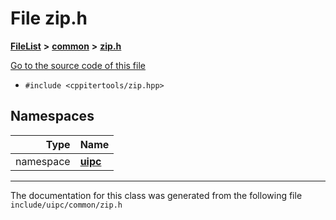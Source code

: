 

# File zip.h



[**FileList**](files.md) **>** [**common**](dir_fe04c8fb910be76d82cd33e795163b9b.md) **>** [**zip.h**](zip_8h.md)

[Go to the source code of this file](zip_8h_source.md)



* `#include <cppitertools/zip.hpp>`













## Namespaces

| Type | Name |
| ---: | :--- |
| namespace | [**uipc**](namespaceuipc.md) <br> |





















































------------------------------
The documentation for this class was generated from the following file `include/uipc/common/zip.h`

